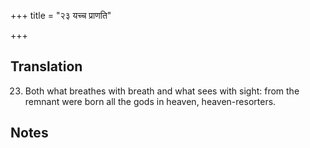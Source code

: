 +++
title = "२३ यच्च प्राणति"

+++
## Translation
23. Both what breathes with breath and what sees with sight: from the  
remnant were born all the gods in heaven, heaven-resorters.

## Notes

